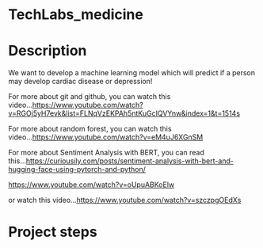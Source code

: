 # TechLabs_medicine


# Description

We want to develop a machine learning model which will predict if a person may develop cardiac disease or depression!

For more about git and github, you can watch this video...https://www.youtube.com/watch?v=RGOj5yH7evk&list=FLNqVzEKPAh5ntKuGcIQVYnw&index=1&t=1514s

For more about random forest, you can watch this video...https://www.youtube.com/watch?v=eM4uJ6XGnSM

For more about Sentiment Analysis with BERT, you can read this...https://curiousily.com/posts/sentiment-analysis-with-bert-and-hugging-face-using-pytorch-and-python/

https://www.youtube.com/watch?v=oUpuABKoElw

or watch this video...https://www.youtube.com/watch?v=szczpgOEdXs

# Project steps


